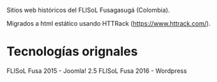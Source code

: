 Sitios web históricos del FLISoL Fusagasugá (Colombia).

Migrados a html estático usando HTTRack (https://www.httrack.com/).

# Tecnologías orignales
FLISoL Fusa 2015 - Joomla! 2.5
FLISoL Fusa 2016 - Wordpress
